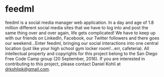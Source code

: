# feedmI

feedmI is a social media manager web application.  In a day and age of 1.8 million different social media sites that we have to log into and post the same thing over and over again, life gets complicated!  We have to keep up with 
our friends on LinkedIn, Facebook, our Twitter followers and there goes our weekend...Enter feedmI, bringing our social interactions into one central location (just like your high school gym locker room!...err, cafeteria).
All intellectual property and copyrights for this project belong to the San Diego Free Code Camp group (20 September, 2016).  If you are interested in contributing to this project, please contact Daniel Kohli at drkohlipk@gmail.com. 
